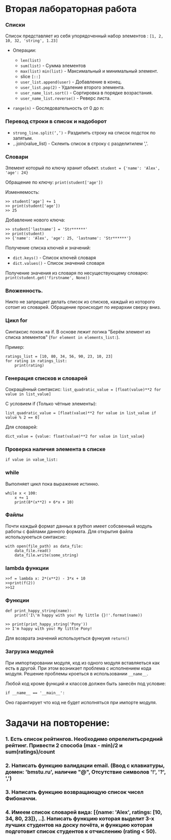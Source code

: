 # Вторая лабораторная работа

### Списки

Список представляет из себя упорядоченный набор элементов : `[1, 2, 10, 32, 'string', 1.23]`

  - Операции:
    - `len(list)`
    - `sum(list)` - Сумма элементов
    - `max(list)` `min(list)` - Максимальный и минимальный элемент.
    - slice `[::]`
    - `user_list.append(user)` - Добавление в конец.
    - `user_list.pop(2)` - Удаление второго элемента.
    - `user_name_list.sort()` - Сортировка в порядке возрастания.
    - `user_name_list.reverse()` - Реверс листа.

  - `range(n)` - Gоследовательность от 0 до n:

### Перевод строки в список и надоборот

  - `strong_line.split(‘,’)` - Раздилить строку на список подсток по запятым.
  - `,`.join(value_list) - Склеить список в строку с разделитилем ','.

### Словари

Элемент который по ключу хранит обьект.
`student = {'name': 'Alex', 'age': 24}`

Обращение по ключу: `print(student['age'])`

Изменяемость:
```
>> student['age'] += 1
>> print(student['age'])
>> 25
```
Добавление нового ключа:
```
>> student['lastname'] = 'Str******'
>> print(student)
>> {'name': 'Alex', 'age': 25, 'lastname': 'Str******'}
```
Получение списка ключей и значений:

  - `dict.keys()` - Список ключей словаря
  - `dict.values()` - Список значений словаря

Получение значения из словаря по несуществующему словарю:
`print(student.get('firstname', None))`

### Вложенность.

Никто не запрещает делать список из списков, каждый из которого сотоит из словарей. Обращение происходит по иерархии сверху вниз.


### Цикл for

Синтаксис похож на if. В основе лежит логика "Берём элемент из списка элементов" (`for element in elements_list:`).

Пример:
```
ratings_list = [10, 80, 34, 56, 90, 23, 10, 23]
for rating in ratings_list:
    print(rating)
```
### Генерация списков и словарей

Сокращённый синтаксис:
`list_quadratic_value = [float(value)**2 for value in list_value]`

С условием if (Только чётные элементы):

`list_quadratic_value = [float(value)**2 for value in list_value if value % 2 == 0]`

Для словарей:

`dict_value = {value: float(value)**2 for value in list_value}`

### Проверка наличия элемента в списке

`if value in value_list:`

### while

Выполняет цикл пока выражение истинно.

```
while x < 100:
    x += 1
    print(8*(x**2) + 6*x + 10)
```

### Файлы
Почти каждый формат данных в python имеет собсвенный модуль работы с файлами данного формата.
Для открытия файла используюеться синтаксис:
```
with open(file_path) as data_file:
    data_file.read()
    data_file.write(some_string)
```

### lambda функции

```
>>f = lambda x: 2*(x**2) - 3*x + 10
>>print(f(2))
>>12
```

### Функции

```
def print_happy_string(name):
    print('I\'m happy with you! My little {}!'.format(name))

>> print(print_happy_string('Pony'))
>> I'm happy with you! My little Pony!
```
Для возврата значений используеться функуия `return()`

### Загрузка модулей

При импортировании модуля, код из одного модуля вставляеться как есть в другой. При этом возникает проблема с исполнением кода модуля. Решение проблемы кроеться в использовании `__name__`.

Любой код кроме функций и классов должен быть занесён под условие:

`if __name__ == '__main__':`

Оно гарантирует что код не будет исполняться при импорте модуля.

# Задачи на повторение:

### 1. Есть список рейтингов. Необходимо опрелелитьсредний рейтинг. Привести 2 способа (max - min)/2 и sum(ratings)/count
### 2. Написать функцию валидации email. (Ввод с клавиатуры, домен: 'bmstu.ru', наличие "@", Отсутствие символов '!', '?', ',')
### 3. Написать функцию возвращающую список чисел Фибоначчи.
### 4. Имеем список словарей вида: [{name: 'Alex', ratings: [10, 34, 80, 23]}, ..]. Написать функцию которая выделит 3-х лучших студентов на доску почёта, и функцию которая подготовит список студентов к отчислению (rating < 50).